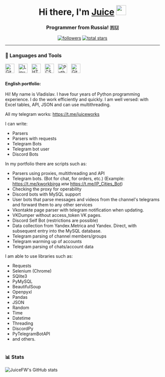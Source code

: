 <h1 align="center">Hi there, I'm <a href="https://kwork.ru/user/juicefw" target="_blank">Juice</a> 
<img src="https://github.com/blackcater/blackcater/raw/main/images/Hi.gif" height="32"/></h1>
<h3 align="center">Programmer from Russia! 🇷🇺</h3>

   <p align="center">
      <a href="https://github.com/JuiceFW?tab=followers">
         <img alt="followers" title="Follow me on Github" src="https://custom-icon-badges.demolab.com/github/followers/JuiceFW?color=236ad3&labelColor=1155ba&style=for-the-badge&logo=person-add&label=Follow&logoColor=white"/></a>
      <a href="https://github.com/JuiceFW?tab=repositories&sort=stargazers">
         <img alt="total stars" title="Total stars on GitHub" src="https://custom-icon-badges.demolab.com/github/stars/JuiceFW?color=55960c&style=for-the-badge&labelColor=488207&logo=star"/></a>
   </p>

---

### 🧰 Languages and Tools

<img align="left" alt="Git" width="30px" style="padding-right:10px;" src="https://cdn.jsdelivr.net/gh/devicons/devicon/icons/git/git-original.svg" />
<img align="left" alt="Linux" width="30px" style="padding-right:10px;" src="https://cdn.jsdelivr.net/gh/devicons/devicon/icons/linux/linux-original.svg" />
<img align="left" alt="HTML" width="30px" style="padding-right:10px;" src="https://cdn.jsdelivr.net/gh/devicons/devicon/icons/html5/html5-plain.svg" />
<img align="left" alt="CSS" width="30px" style="padding-right:10px;" src="https://cdn.jsdelivr.net/gh/devicons/devicon/icons/css3/css3-plain.svg" />
<img align="left" alt="Python" width="30px" style="padding-right:10px;" src="https://cdn.jsdelivr.net/gh/devicons/devicon/icons/python/python-plain.svg" />
<img align="left" alt="GitHub" width="30px" style="padding-right:10px;" src="https://cdn.jsdelivr.net/gh/devicons/devicon/icons/github/github-original.svg" />

<br />

#

<b>English portfolio:</b><br><br>
Hi! My name is Vladislav. I have four years of Python programming experience. I do the work efficiently and quickly.
I am well versed: with Excel tables, API, JSON and can use multithreading.

All my telegram works: https://t.me/juiceworks

I can write:
  - Parsers
  - Parsers with requests
  - Telegram Bots
  - Telegram bot user
  - Discord Bots

In my portfolio there are scripts such as:
  - Parsers using proxies, multithreading and API
  - Telegram bots. (Bot for chat, for orders, etc.) (Example: https://t.me/kworkbirga или https://t.me/IP_Cities_Bot)
  - Checking the proxy for operability
  - Discord bots with MySQL support
  - User bots that parse messages and videos from the channel's telegrams and forward them to any other services
  - Vkontakte page parser with telegram notification when updating.
  - VKDumper without access_token VK pages.
  - Discord Self Bot (restrictions are possible)
  - Data collection from Yandex.Metrica and Yandex. Direct, with subsequent entry into the MySQL database.
  - Telegram parsing of channel members/groups
  - Telegram warming up of accounts
  - Telegram parsing of chats/account data

I am able to use libraries such as:
  - Requests
  - Selenium (Chrome)
  - SQlite3
  - PyMySQL
  - BeautifulSoup
  - Openpyxl
  - Pandas
  - JSON
  - Random
  - Time
  - Datetime
  - Threading
  - DiscordPy
  - PyTelegramBotAPI
  - and others.

#

### 📊 Stats

![JuiceFW's GitHub stats](https://github-readme-stats.vercel.app/api?username=JuiceFW&show_icons=true&theme=dracula)

<!-- ![GitHub Streak](https://streak-stats.demolab.com?user=JuiceFW&theme=dracula&border_radius=4.5) -->
